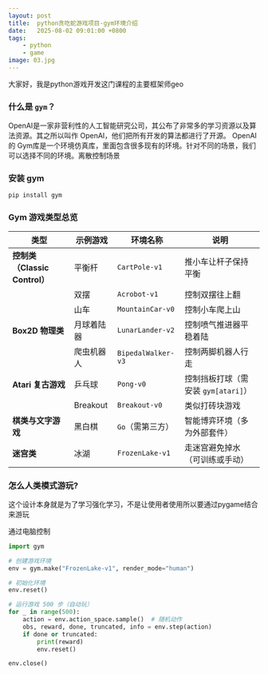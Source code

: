 ```yaml
---
layout: post
title:  python贪吃蛇游戏项目-gym环境介绍
date:   2025-08-02 09:01:00 +0800
tags: 
    - python
    - game
image: 03.jpg
---
```


大家好，我是python游戏开发这门课程的主要框架师geo

### 什么是 `gym`？

OpenAI是一家非营利性的人工智能研究公司，其公布了非常多的学习资源以及算法资源。其之所以叫作 OpenAI，他们把所有开发的算法都进行了开源。 OpenAI 的 Gym库是一个环境仿真库，里面包含很多现有的环境。针对不同的场景，我们可以选择不同的环境。离散控制场景

<!-- 
`gym` 是一个强化学习环境的集合，让你可以方便地：

* **建立智能体（Agent）**
* **与环境互动（Env.step()）**
* **评估策略表现** -->

### 安装 gym

```bash
pip install gym
```

### Gym 游戏类型总览

| 类型                       | 示例游戏     | 环境名称               | 说明                       |
| ------------------------ | -------- | ------------------ | ------------------------ |
| **控制类（Classic Control）** | 平衡杆      | `CartPole-v1`      | 推小车让杆子保持平衡               |
|                          | 双摆       | `Acrobot-v1`       | 控制双摆往上翻                  |
|                          | 山车       | `MountainCar-v0`   | 控制小车爬上山                  |
| **Box2D 物理类**            | 月球着陆器    | `LunarLander-v2`   | 控制喷气推进器平稳着陆              |
|                          | 爬虫机器人    | `BipedalWalker-v3` | 控制两脚机器人行走                |
| **Atari 复古游戏**           | 乒乓球      | `Pong-v0`          | 控制挡板打球（需安装 `gym[atari]`） |
|                          | Breakout | `Breakout-v0`      | 类似打砖块游戏                  |
| **棋类与文字游戏**              | 黑白棋      | `Go`（需第三方）         | 智能博弈环境（多为外部套件）           |
| **迷宫类**                  | 冰湖       | `FrozenLake-v1`    | 走迷宫避免掉水（可训练或手动）          |

### 怎么人类模式游玩?

这个设计本身就是为了学习强化学习，不是让使用者使用所以要通过pygame结合来游玩

通过电脑控制

```py
import gym

# 创建游戏环境
env = gym.make("FrozenLake-v1", render_mode="human")

# 初始化环境
env.reset()

# 运行游戏 500 步（自动玩）
for _ in range(500):
    action = env.action_space.sample()  # 随机动作
    obs, reward, done, truncated, info = env.step(action)
    if done or truncated:
        print(reward)
        env.reset()

env.close()
```